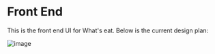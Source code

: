 # Front End
 This is the front end UI for What's eat. Below is the current design plan:

 ![image](https://github.com/user-attachments/assets/a62033f5-e980-4e77-9d70-7c24521a0807)
